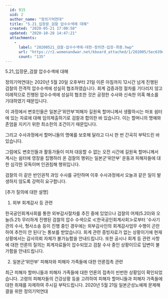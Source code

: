 ```yaml
---
  id: 915
  uid: 2
  author_name: "정의기억연대"
  title: "5.21_입장문_검찰 압수수색에 대해"
  created: "2020-05-21 17:00:58"
  updated: "2020-10-28 14:47:21"
  attachments: 
    - 
      label: "20200521_검찰-압수수색에-대한-정의연-입장-최종.hwp"
      url: "https://r2.womenandwar.net/kboard_attached/1/202005/5ec639da0668b7391032.hwp"
      count: "135"
---
```

5.21_입장문_검찰 압수수색에 대해

정의기억연대는 2020년 5월 20일 오후부터 21일 이른 아침까지 12시간 넘게 진행된 검찰의 전격적 압수수색에 성실히 협조하였습니다. 회계 검증과정 절차를 기다리지 않고 이례적으로 진행된 압수수색에 성실히 협조한 것은 공정한 수사와 신속한 의혹 해소를 기대하였기 때문입니다.

이 과정에서 변호인들은 일본군’위안부’피해자 길원옥 할머니께서 생활하시는 마포 쉼터에 있는 자료에 대해 임의제출하기로 검찰과 합의한 바 있습니다. 이는 할머니의 명예와 존엄을 지키기 위한 최소한의 조건이기 때문입니다.

그리고 수사과정에서 할머니들의 명예를 보호해 달라고 다시 한 번 간곡히 부탁드린 바 있습니다. 

그럼에도 변호인들과 활동가들이 미처 대응할 수 없는 오전 시간에 길원옥 할머니께서 계시는 쉼터에 영장을 집행하러 온 검찰의 행위는 일본군’위안부’ 운동과 피해자들에 대한 심각한 모독이며 인권침해 행위입니다.

검찰의 이 같은 반인권적 과잉 수사를 규탄하며 이후 수사과정에서 오늘과 같은 일이 발생하지 않도록 강력히 요구합니다.

\[추가 질의에 대한 설명\]
1. 외부 회계감사 등 관련

한국공인회계사회를 통한 외부감사절차를 추진 중에 있었으나 검찰의 어제(5.20)와 오늘(5.21) 무리하게 진행된 검찰의 압수 수색으로 ≪한국공인회계사회≫로부터 ‘수사기관의 수사, 형사소송 등이 진행 중인 경우에는 외부감사인의 회계감사업무 수행이 곤란하여 추천이 안 된다’는 통보를 받았습니다. 
회계 관련 증빙자료가 없는 상황이기에 현재 상황에서는 감사의뢰 자체가 불가능함을 안내드립니다. 또한 공시나 회계 등 관련 사항에 대한 언론의 질의는 회계자료들이 압수되었고 검찰 수사 중인 상황이므로 답변이 불가함을 안내드립니다.

2. 일본군‘위안부’ 피해자와 피해자 가족들에 대한 언론접촉 관련

최근 피해자 할머니들과 피해자 가족들에 대한 언론의 접촉이 빈번한 상황임이 확인되었습니다. 고령의 피해자들의 건강상황 등을 고려하여 피해자 할머니들과 피해자 가족들에 대한 취재를 자제하여 주시길 부탁드립니다.
2020년 5월 21일
일본군성노예제 문제해결을 위한 정의기억연대
